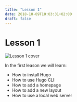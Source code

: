 ```yaml
---
title: "Lesson 1"
date: 2018-10-09T10:03:31+02:00
draft: false
---
```


# Lesson 1

![Lesson 1 cover](/img/making-a-website-with-hugo-lesson1.jpg)

In the first leason we will learn:

* How to install Hugo
* How to use Hugo CLI
* How to add a homepage
* How to add a new layout
* How to use a local web server

<!--more-->
